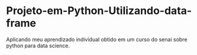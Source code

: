 # Projeto-em-Python-Utilizando-data-frame
Aplicando meu aprendizado individual obtido em um curso do senai sobre python para data science.
